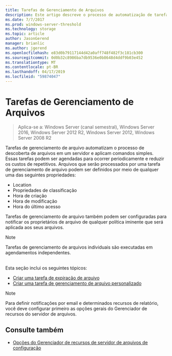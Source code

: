 ```yaml
---
title: Tarefas de Gerenciamento de Arquivos
description: Este artigo descreve o processo de automatização de tarefas de gerenciamento de arquivo
ms.date: 7/7/2017
ms.prod: windows-server-threshold
ms.technology: storage
ms.topic: article
author: JasonGerend
manager: brianlic
ms.author: jgerend
ms.openlocfilehash: e83d0b79117144d42a0aff748f482f3c181cb300
ms.sourcegitcommit: 0d0b32c8986ba7db9536e0b8648d4ddf9b03e452
ms.translationtype: MT
ms.contentlocale: pt-BR
ms.lasthandoff: 04/17/2019
ms.locfileid: "59874047"
---
```

# <a name="file-management-tasks"></a>Tarefas de Gerenciamento de Arquivos

> Aplica-se a: Windows Server (canal semestral), Windows Server 2016, Windows Server 2012 R2, Windows Server 2012, Windows Server 2008 R2

Tarefas de gerenciamento de arquivo automatizam o processo de descoberta de arquivos em um servidor e aplicam comandos simples. Essas tarefas podem ser agendadas para ocorrer periodicamente e reduzir os custos de repetitivos. Arquivos que serão processados por uma tarefa de gerenciamento de arquivo podem ser definidos por meio de qualquer uma das seguintes propriedades:

-   Location
-   Propriedades de classificação
-   Hora de criação
-   Hora de modificação
-   Hora do último acesso

Tarefas de gerenciamento de arquivo também podem ser configuradas para notificar os proprietários de arquivo de qualquer política iminente que será aplicada aos seus arquivos.

> [!Note]
> Tarefas de gerenciamento de arquivos individuais são executadas em agendamentos independentes.

<br />
Esta seção inclui os seguintes tópicos:

-   [Criar uma tarefa de expiração de arquivo](create-file-expiration-task.md)
-   [Criar uma tarefa de gerenciamento de arquivo personalizado](create-custom-file-management-task.md)

> [!Note]
> Para definir notificações por email e determinados recursos de relatório, você deve configurar primeiro as opções gerais do Gerenciador de recursos do servidor de arquivos.

## <a name="see-also"></a>Consulte também

-   [Opções do Gerenciador de recursos de servidor de arquivos de configuração](setting-file-server-resource-manager-options.md)


